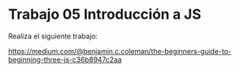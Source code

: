 # Trabajo 05 Introducción a JS
Realiza el siguiente trabajo:


https://medium.com/@benjamin.c.coleman/the-beginners-guide-to-beginning-three-js-c36b8947c2aa
